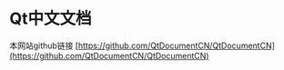# Qt中文文档

本网站github链接 [https://github.com/QtDocumentCN/QtDocumentCN](https://github.com/QtDocumentCN/QtDocumentCN)

